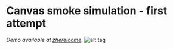 Canvas smoke simulation - first attempt
================================
*Demo available at [zhereicome](http://zhereicome.com/experiments/statics/smokesim/).*
![alt tag](http://zhereicome.com/experiments/statics/somkesim/img/smoke.jpg)
